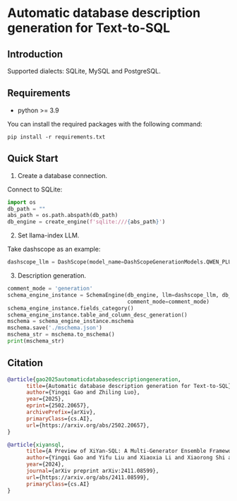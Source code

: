 # Automatic database description generation for Text-to-SQL
## Introduction

Supported dialects: SQLite, MySQL and PostgreSQL.

## Requirements
+ python >= 3.9

You can install the required packages with the following command:
```shell
pip install -r requirements.txt
```

## Quick Start

1. Create a database connection.

Connect to SQLite:
```python
import os
db_path = ""
abs_path = os.path.abspath(db_path)
db_engine = create_engine(f'sqlite:///{abs_path}')
```

2. Set llama-index LLM.

Take dashscope as an example:
```python
dashscope_llm = DashScope(model_name=DashScopeGenerationModels.QWEN_PLUS, api_key='YOUR API KEY HERE.')
```

3. Description generation.
```python
comment_mode = 'generation'
schema_engine_instance = SchemaEngine(db_engine, llm=dashscope_llm, db_name='book_1',
                                      comment_mode=comment_mode)
schema_engine_instance.fields_category()
schema_engine_instance.table_and_column_desc_generation()
mschema = schema_engine_instance.mschema
mschema.save('./mschema.json')
mschema_str = mschema.to_mschema()
print(mschema_str)
```

## Citation

```bibtex
@article{gao2025automaticdatabasedescriptiongeneration,
      title={Automatic database description generation for Text-to-SQL}, 
      author={Yingqi Gao and Zhiling Luo},
      year={2025},
      eprint={2502.20657},
      archivePrefix={arXiv},
      primaryClass={cs.AI},
      url={https://arxiv.org/abs/2502.20657}, 
}

@article{xiyansql,
      title={A Preview of XiYan-SQL: A Multi-Generator Ensemble Framework for Text-to-SQL}, 
      author={Yingqi Gao and Yifu Liu and Xiaoxia Li and Xiaorong Shi and Yin Zhu and Yiming Wang and Shiqi Li and Wei Li and Yuntao Hong and Zhiling Luo and Jinyang Gao and Liyu Mou and Yu Li},
      year={2024},
      journal={arXiv preprint arXiv:2411.08599},
      url={https://arxiv.org/abs/2411.08599},
      primaryClass={cs.AI}
}
```

